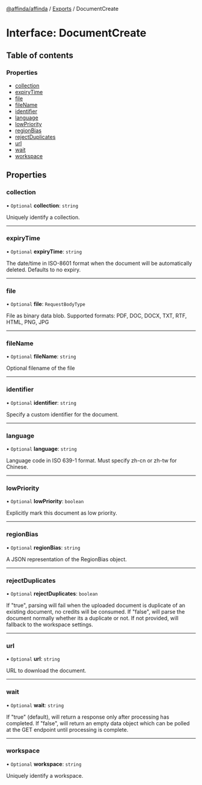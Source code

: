 [@affinda/affinda](../README.md) / [Exports](../modules.md) / DocumentCreate

# Interface: DocumentCreate

## Table of contents

### Properties

- [collection](DocumentCreate.md#collection)
- [expiryTime](DocumentCreate.md#expirytime)
- [file](DocumentCreate.md#file)
- [fileName](DocumentCreate.md#filename)
- [identifier](DocumentCreate.md#identifier)
- [language](DocumentCreate.md#language)
- [lowPriority](DocumentCreate.md#lowpriority)
- [regionBias](DocumentCreate.md#regionbias)
- [rejectDuplicates](DocumentCreate.md#rejectduplicates)
- [url](DocumentCreate.md#url)
- [wait](DocumentCreate.md#wait)
- [workspace](DocumentCreate.md#workspace)

## Properties

### collection

• `Optional` **collection**: `string`

Uniquely identify a collection.

___

### expiryTime

• `Optional` **expiryTime**: `string`

The date/time in ISO-8601 format when the document will be automatically deleted.  Defaults to no expiry.

___

### file

• `Optional` **file**: `RequestBodyType`

File as binary data blob. Supported formats: PDF, DOC, DOCX, TXT, RTF, HTML, PNG, JPG

___

### fileName

• `Optional` **fileName**: `string`

Optional filename of the file

___

### identifier

• `Optional` **identifier**: `string`

Specify a custom identifier for the document.

___

### language

• `Optional` **language**: `string`

Language code in ISO 639-1 format. Must specify zh-cn or zh-tw for Chinese.

___

### lowPriority

• `Optional` **lowPriority**: `boolean`

Explicitly mark this document as low priority.

___

### regionBias

• `Optional` **regionBias**: `string`

A JSON representation of the RegionBias object.

___

### rejectDuplicates

• `Optional` **rejectDuplicates**: `boolean`

If "true", parsing will fail when the uploaded document is duplicate of an existing document, no credits will be consumed. If "false", will parse the document normally whether its a duplicate or not. If not provided, will fallback to the workspace settings.

___

### url

• `Optional` **url**: `string`

URL to download the document.

___

### wait

• `Optional` **wait**: `string`

If "true" (default), will return a response only after processing has completed. If "false", will return an empty data object which can be polled at the GET endpoint until processing is complete.

___

### workspace

• `Optional` **workspace**: `string`

Uniquely identify a workspace.
